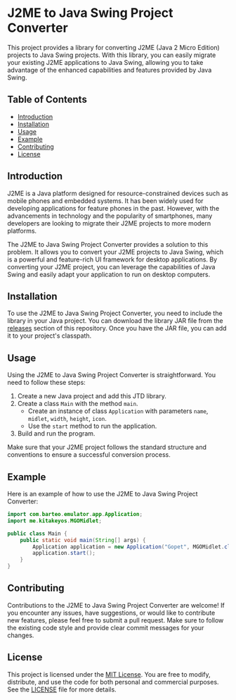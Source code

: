 # J2ME to Java Swing Project Converter

This project provides a library for converting J2ME (Java 2 Micro Edition) projects to Java Swing projects. With this library, you can easily migrate your existing J2ME applications to Java Swing, allowing you to take advantage of the enhanced capabilities and features provided by Java Swing.

## Table of Contents

- [Introduction](#introduction)
- [Installation](#installation)
- [Usage](#usage)
- [Example](#example)
- [Contributing](#contributing)
- [License](#license)

## Introduction

J2ME is a Java platform designed for resource-constrained devices such as mobile phones and embedded systems. It has been widely used for developing applications for feature phones in the past. However, with the advancements in technology and the popularity of smartphones, many developers are looking to migrate their J2ME projects to more modern platforms.

The J2ME to Java Swing Project Converter provides a solution to this problem. It allows you to convert your J2ME projects to Java Swing, which is a powerful and feature-rich UI framework for desktop applications. By converting your J2ME project, you can leverage the capabilities of Java Swing and easily adapt your application to run on desktop computers.

## Installation

To use the J2ME to Java Swing Project Converter, you need to include the library in your Java project. You can download the library JAR file from the [releases](https://github.com/kitakeyos2003/JTDesktop/releases) section of this repository. Once you have the JAR file, you can add it to your project's classpath.

## Usage

Using the J2ME to Java Swing Project Converter is straightforward. You need to follow these steps:

1. Create a new Java project and add this JTD library.
2. Create a class `Main` with the method `main`.
   - Create an instance of class `Application` with parameters `name`, `midlet`, `width`, `height`, `icon`.
   - Use the `start` method to run the application.
4. Build and run the program.

Make sure that your J2ME project follows the standard structure and conventions to ensure a successful conversion process.

## Example

Here is an example of how to use the J2ME to Java Swing Project Converter:

```java
import com.barteo.emulator.app.Application;
import me.kitakeyos.MGOMidlet;

public class Main {
    public static void main(String[] args) {
        Application application = new Application("Gopet", MGOMidlet.class, (short) 400, (short) 300, args, "/icon.png");
        application.start();
    }
}
```

## Contributing

Contributions to the J2ME to Java Swing Project Converter are welcome! If you encounter any issues, have suggestions, or would like to contribute new features, please feel free to submit a pull request. Make sure to follow the existing code style and provide clear commit messages for your changes.

## License

This project is licensed under the [MIT License](LICENSE). You are free to modify, distribute, and use the code for both personal and commercial purposes. See the [LICENSE](LICENSE) file for more details.

